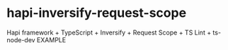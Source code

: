 # hapi-inversify-request-scope
Hapi framework + TypeScript + Inversify + Request Scope + TS Lint + ts-node-dev  EXAMPLE
